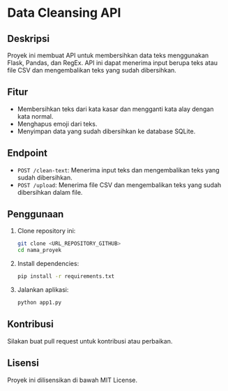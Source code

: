 # Data Cleansing API

## Deskripsi
Proyek ini membuat API untuk membersihkan data teks menggunakan Flask, Pandas, dan RegEx. API ini dapat menerima input berupa teks atau file CSV dan mengembalikan teks yang sudah dibersihkan.

## Fitur
- Membersihkan teks dari kata kasar dan mengganti kata alay dengan kata normal.
- Menghapus emoji dari teks.
- Menyimpan data yang sudah dibersihkan ke database SQLite.

## Endpoint
- `POST /clean-text`: Menerima input teks dan mengembalikan teks yang sudah dibersihkan.
- `POST /upload`: Menerima file CSV dan mengembalikan teks yang sudah dibersihkan dalam file.

## Penggunaan
1. Clone repository ini:
    ```sh
    git clone <URL_REPOSITORY_GITHUB>
    cd nama_proyek
    ```

2. Install dependencies:
    ```sh
    pip install -r requirements.txt
    ```

3. Jalankan aplikasi:
    ```sh
    python app1.py
    ```

## Kontribusi
Silakan buat pull request untuk kontribusi atau perbaikan.

## Lisensi
Proyek ini dilisensikan di bawah MIT License.
